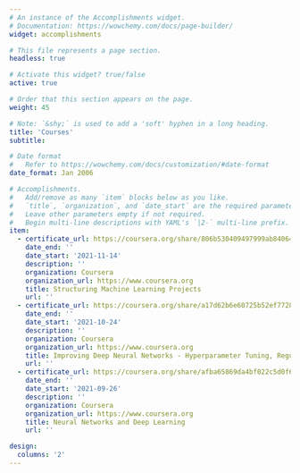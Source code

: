 ```yaml
---
# An instance of the Accomplishments widget.
# Documentation: https://wowchemy.com/docs/page-builder/
widget: accomplishments

# This file represents a page section.
headless: true

# Activate this widget? true/false
active: true

# Order that this section appears on the page.
weight: 45

# Note: `&shy;` is used to add a 'soft' hyphen in a long heading.
title: 'Courses'
subtitle:

# Date format
#   Refer to https://wowchemy.com/docs/customization/#date-format
date_format: Jan 2006

# Accomplishments.
#   Add/remove as many `item` blocks below as you like.
#   `title`, `organization`, and `date_start` are the required parameters.
#   Leave other parameters empty if not required.
#   Begin multi-line descriptions with YAML's `|2-` multi-line prefix.
item:
  - certificate_url: https://coursera.org/share/806b530409497999ab8406424eb994d5
    date_end: ''
    date_start: '2021-11-14'
    description: ''
    organization: Coursera
    organization_url: https://www.coursera.org
    title: Structuring Machine Learning Projects
    url: ''
  - certificate_url: https://coursera.org/share/a17d62b6e60725b52ef772815e2804f3
    date_end: ''
    date_start: '2021-10-24'
    description: ''
    organization: Coursera
    organization_url: https://www.coursera.org
    title: Improving Deep Neural Networks - Hyperparameter Tuning, Regularization and Optimization
    url: ''
  - certificate_url: https://coursera.org/share/afba65869da4bf022c5d0f61d4276eb5
    date_end: ''
    date_start: '2021-09-26'
    description: ''
    organization: Coursera
    organization_url: https://www.coursera.org
    title: Neural Networks and Deep Learning
    url: ''

design:
  columns: '2'
---
```


